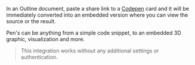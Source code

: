 In an Outline document, paste a share link to a [Codepen](https://codepen.io) card and it will be immediately converted into an embedded version where you can view the source or the result.

Pen's can be anything from a simple code snippet, to an embedded 3D graphic, visualization and more.

> This integration works without any additional settings or authentication.
